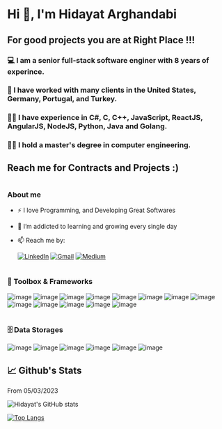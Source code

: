 
# Hi 👋, I'm Hidayat Arghandabi

## For good projects you are at **Right Place !!!**

### 💻 I am a senior full-stack software enginer with 8 years of experince. 
### 💼 I have worked with many clients in the United States, Germany, Portugal, and Turkey. 
### 👨‍💻 I have experience in C#, C, C++, JavaScript, ReactJS, AngularJS, NodeJS, Python, Java and Golang. 
### 👨‍🏫 I hold a master's degree in computer engineering.

## Reach me for Contracts and Projects :)

#
### About me
- ⚡ I love Programming, and Developing Great Softwares
- 🌱 I’m addicted to learning and growing every single day
- 📫 Reach me by:
    
    [![LinkedIn](https://img.shields.io/badge/linkedin-%230077B5.svg?style=for-the-badge&logo=linkedin&logoColor=white)](https://www.linkedin.com/in/hidayatarg/) [![Gmail](https://img.shields.io/badge/Gmail-D14836?style=for-the-badge&logo=gmail&logoColor=white)](hidayatarg@gmail.com) [![Medium](https://img.shields.io/badge/Medium-12100E?style=for-the-badge&logo=medium&logoColor=white)](https://medium.com/@hidayatarg/) 

#

### 🧰 Toolbox & Frameworks
![image](https://img.icons8.com/color/48/awslambda.png)
![image](https://img.icons8.com/color/48/000000/c-sharp-logo.png)
![image](https://img.icons8.com/color/48/000000/net-framework.png)
![image](https://img.icons8.com/color/50/0000/nodejs.png)
![image](https://img.icons8.com/officel/50/000000/react.png)
![image](https://img.icons8.com/color/48/000000/angularjs.png)
![image](https://img.icons8.com/color/48/000000/golang.png)
![image](https://img.icons8.com/color/48/000000/javascript.png)
![image](https://img.icons8.com/color/48/000000/typescript.png)
![image](https://img.icons8.com/color/48/000000/python.png)
![image](https://img.icons8.com/color/48/c-programming.png)
![image](https://img.icons8.com/color/48/c-plus-plus-logo.png)
![image](https://img.icons8.com/color/48/amazon-web-services.png)

#
### 🗄️ Data Storages

![image](https://img.icons8.com/color/48/microsoft-sql-server.png)
![image](https://img.icons8.com/color/48/postgreesql.png)
![image](https://img.icons8.com/color/48/mongodb.png)
![image](https://img.icons8.com/color/48/redis.png)
![image](https://img.icons8.com/color/48/oracle-logo.png)
![image](https://img.icons8.com/color/48/amazon-s3.png)


## 📈 Github's Stats

From 05/03/2023

<!-- ![](https://komarev.com/ghpvc/?username=hidayatarg) -->
<!-- <img src="https://github-readme-stats.vercel.app/api/top-langs/?username=hidayatarg"/> -->

![Hidayat's GitHub stats](https://github-readme-stats.vercel.app/api?username=hidayatarg&show_icons=true&theme=radical)  

[![Top Langs](https://github-readme-stats.vercel.app/api/top-langs/?username=hidayatarg&theme=radical&layout=compact)](https://github.com/hidayatarg/github-readme-stats)


<!-- ## 🧰 Toolbox & Frameworks

![Python](https://img.shields.io/badge/python-3670A0?style=for-the-badge&logo=python&logoColor=ffdd54) 
![MySQL](https://img.shields.io/badge/mysql-%2300f.svg?style=for-the-badge&logo=mysql&logoColor=white) 
![CSS3](https://img.shields.io/badge/css3-%231572B6.svg?style=for-the-badge&logo=css3&logoColor=white) 
![HTML5](https://img.shields.io/badge/html5-%23E34F26.svg?style=for-the-badge&logo=html5&logoColor=white) 



<!--
**memudualimatou/memudualimatou** is a ✨ _special_ ✨ repository because its `README.md` (this file) appears on your GitHub profile.

Here are some ideas to get you started:

- 🔭 I’m currently working on ...
- 🌱 I’m currently learning ...
- 👯 I’m looking to collaborate on ...
- 🤔 I’m looking for help with ...
- 💬 Ask me about ...
- 📫 How to reach me: ...
- 😄 Pronouns: ...
- ⚡ Fun fact: ...
-->
